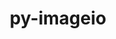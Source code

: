 ---
title: "py-imageio"
layout: cache
categories: [package, develop-2024-11-10]
meta: {"versions": ["2.35.1"], "compilers": ["gcc@=11.1.0", "gcc@=11.4.0", "gcc@=9.4.0", "oneapi@=2024.2.1"], "oss": ["ubuntu20.04", "ubuntu22.04"], "platforms": ["linux"], "targets": ["neoverse_v1", "neoverse_v2", "ppc64le", "x86_64_v3"], "stacks": ["data-vis-sdk", "e4s", "e4s-neoverse-v2", "e4s-neoverse_v1", "e4s-oneapi", "e4s-power", "root"], "num_specs": 7, "num_specs_by_stack": {"e4s-power": 1, "root": 7, "data-vis-sdk": 1, "e4s-neoverse_v1": 1, "e4s-neoverse-v2": 1, "e4s": 1, "e4s-oneapi": 2}}
spec_details: [{"hash": "gex6gr5ma2pvqwof5qkdqy7pmgiidapr", "compiler": "gcc@=9.4.0", "versions": ["2.35.1"], "os": "ubuntu20.04", "platform": "linux", "target": "ppc64le", "variants": ["build_system=python_pip"], "stacks": ["e4s-power", "root"], "size": "-", "tarball": "https://binaries.spack.io/develop-2024-11-10/build_cache/linux-ubuntu20.04-ppc64le/gcc-9.4.0/py-imageio-2.35.1/linux-ubuntu20.04-ppc64le-gcc-9.4.0-py-imageio-2.35.1-gex6gr5ma2pvqwof5qkdqy7pmgiidapr.spack"}, {"hash": "zffxij3kpw57ik4eisklbtgzviqdmegg", "compiler": "gcc@=11.1.0", "versions": ["2.35.1"], "os": "ubuntu20.04", "platform": "linux", "target": "x86_64_v3", "variants": ["build_system=python_pip"], "stacks": ["data-vis-sdk", "root"], "size": "-", "tarball": "https://binaries.spack.io/develop-2024-11-10/build_cache/linux-ubuntu20.04-x86_64_v3/gcc-11.1.0/py-imageio-2.35.1/linux-ubuntu20.04-x86_64_v3-gcc-11.1.0-py-imageio-2.35.1-zffxij3kpw57ik4eisklbtgzviqdmegg.spack"}, {"hash": "kamxba56rs3kbuegxcqwvpyczah2ssia", "compiler": "gcc@=11.4.0", "versions": ["2.35.1"], "os": "ubuntu22.04", "platform": "linux", "target": "neoverse_v1", "variants": ["build_system=python_pip"], "stacks": ["root", "e4s-neoverse_v1"], "size": "-", "tarball": "https://binaries.spack.io/develop-2024-11-10/build_cache/linux-ubuntu22.04-neoverse_v1/gcc-11.4.0/py-imageio-2.35.1/linux-ubuntu22.04-neoverse_v1-gcc-11.4.0-py-imageio-2.35.1-kamxba56rs3kbuegxcqwvpyczah2ssia.spack"}, {"hash": "f3jz4775qebtjvfiaw52j3ve7l3twknz", "compiler": "gcc@=11.4.0", "versions": ["2.35.1"], "os": "ubuntu22.04", "platform": "linux", "target": "neoverse_v2", "variants": ["build_system=python_pip"], "stacks": ["e4s-neoverse-v2", "root"], "size": "-", "tarball": "https://binaries.spack.io/develop-2024-11-10/build_cache/linux-ubuntu22.04-neoverse_v2/gcc-11.4.0/py-imageio-2.35.1/linux-ubuntu22.04-neoverse_v2-gcc-11.4.0-py-imageio-2.35.1-f3jz4775qebtjvfiaw52j3ve7l3twknz.spack"}, {"hash": "magjg3f55hv45b2tavz7rtruyn43ew4h", "compiler": "gcc@=11.4.0", "versions": ["2.35.1"], "os": "ubuntu22.04", "platform": "linux", "target": "x86_64_v3", "variants": ["build_system=python_pip"], "stacks": ["e4s", "root"], "size": "-", "tarball": "https://binaries.spack.io/develop-2024-11-10/build_cache/linux-ubuntu22.04-x86_64_v3/gcc-11.4.0/py-imageio-2.35.1/linux-ubuntu22.04-x86_64_v3-gcc-11.4.0-py-imageio-2.35.1-magjg3f55hv45b2tavz7rtruyn43ew4h.spack"}, {"hash": "muf6w7k3rj3wzqclntsz5zdla2tprq2p", "compiler": "oneapi@=2024.2.1", "versions": ["2.35.1"], "os": "ubuntu22.04", "platform": "linux", "target": "x86_64_v3", "variants": ["build_system=python_pip"], "stacks": ["root", "e4s-oneapi"], "size": "-", "tarball": "https://binaries.spack.io/develop-2024-11-10/build_cache/linux-ubuntu22.04-x86_64_v3/oneapi-2024.2.1/py-imageio-2.35.1/linux-ubuntu22.04-x86_64_v3-oneapi-2024.2.1-py-imageio-2.35.1-muf6w7k3rj3wzqclntsz5zdla2tprq2p.spack"}, {"hash": "ikvrhcmchzzrluxrhqanrrlftdjdyfmd", "compiler": "oneapi@=2024.2.1", "versions": ["2.35.1"], "os": "ubuntu22.04", "platform": "linux", "target": "x86_64_v3", "variants": ["build_system=python_pip"], "stacks": ["root", "e4s-oneapi"], "size": "-", "tarball": "https://binaries.spack.io/develop-2024-11-10/build_cache/linux-ubuntu22.04-x86_64_v3/oneapi-2024.2.1/py-imageio-2.35.1/linux-ubuntu22.04-x86_64_v3-oneapi-2024.2.1-py-imageio-2.35.1-ikvrhcmchzzrluxrhqanrrlftdjdyfmd.spack"}]
---